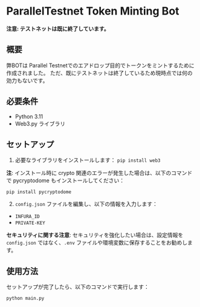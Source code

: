 # ParallelTestnet Token Minting Bot

**注意: テストネットは既に終了しています。**

## 概要

弊BOTは Parallel Testnetでのエアドロップ目的でトークンをミントするために作成されました。
ただ、既にテストネットは終了しているため現時点では何の効力もないです。

## 必要条件

- Python 3.11
- Web3.py ライブラリ

## セットアップ

1. 必要なライブラリをインストールします：
`pip install web3`

**注**: インストール時に crypto 関連のエラーが発生した場合は、以下のコマンドで pycryptodome もインストールしてください：

`pip install pycryptodome`

2. `config.json` ファイルを編集し、以下の情報を入力します：
- `INFURA_ID`
- `PRIVATE-KEY`

**セキュリティに関する注意**: セキュリティを強化したい場合は、設定情報を `config.json` ではなく、`.env` ファイルや環境変数に保存することをお勧めします。

## 使用方法

セットアップが完了したら、以下のコマンドで実行します：

`python main.py`
